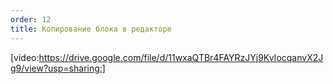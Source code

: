 ```yaml
---
order: 12
title: Копирование блока в редакторе
---
```


[video:https://drive.google.com/file/d/11wxaQTBr4FAYRzJYj9KvIocqanvX2Jg9/view?usp=sharing:]